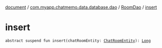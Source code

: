 [document](../../index.md) / [com.myapp.chatmemo.data.database.dao](../index.md) / [RoomDao](index.md) / [insert](./insert.md)

# insert

`abstract suspend fun insert(chatRoomEntity: `[`ChatRoomEntity`](../../com.myapp.chatmemo.data.database.entity/-chat-room-entity/index.md)`): `[`Long`](https://kotlinlang.org/api/latest/jvm/stdlib/kotlin/-long/index.html)